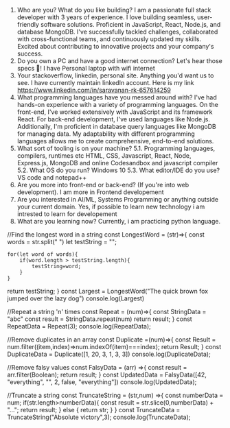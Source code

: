 1. Who are you? What do you like building?
   I am a passionate full stack developer with 3 years of experience. I love building seamless, user-friendly software solutions. Proficient in JavaScript, React, Node.js, and database MongoDB. I've successfully tackled challenges, collaborated with cross-functional teams, and continuously updated my skills. Excited about contributing to innovative projects and your company's success.
2. Do you own a PC and have a good internet connection? Let's hear those specs 💪!
   I have Personal laptop with wifi internet
3. Your stackoverflow, linkedin, personal site. Anything you'd want us to see.
   I have currently maintain linkedIn account. Here is my link https://www.linkedin.com/in/saravanan-rk-657614259
4. What programming languages have you messed around with?
   I've had hands-on experience with a variety of programming languages. On the front-end, I've worked extensively with JavaScript and its framework React. For back-end development, I've used languages like Node.js. Additionally, I'm proficient in database query languages like MongoDB for managing data. My adaptability with different programming languages allows me to create comprehensive, end-to-end solutions. 
5. What sort of tooling is on your machine?
   5.1. Programming languages, compilers, runtimes etc
        HTML, CSS, Javascript, React, Node, Express.js, MongoDB and online Codesandbox and javascript compiler
   5.2. What OS do you run?
        Windows 10
   5.3. What editor/IDE do you use?
        VS code and notepad++
6. Are you more into front-end or back-end? (If you're into web development).
   I am more in Frontend developement
7. Are you interested in AI/ML, Systems Programming or anything outside your current domain.
   Yes, if possible to learn new technology i am intrested to learn for developement 
8. What are you learning now?
   Currently, i am practicing python language.


//Find the longest word in a string
const LongestWord = (str)=>{
    const words = str.split(" ")
    let testString = "";
 
    for(let word of words){
        if(word.length > testString.length){
            testString=word;
        }
    }
  return testString;
}
const Largest = LongestWord("The quick brown fox jumped over the lazy dog")
console.log(Largest)

//Repeat a string 'n' times
const Repeat = (num)=>{
 const StringData = "abc"
 const result = StringData.repeat(num)
 return result;
}
const RepeatData = Repeat(3);
console.log(RepeatData);

//Remove duplicates in an array
const Duplicate =(num)=>{
const Result = num.filter((item,index)=>num.indexOf(item)===index);
return Result;
}
const DuplicateData = Duplicate([1, 20, 3, 1, 3, 3])
console.log(DuplicateData);


//Remove falsy values
const FalsyData = (arr) =>{
const result = arr.filter(Boolean);
return result;
}
const UpdatedData = FalsyData([42, "everything", "", 2, false, "everything"])
console.log(UpdatedData);

//Truncate a string
const TruncateString = (str,num) =>{
  const numberData = num;
  if(str.length>numberData){
    const result = str.slice(0,numberData) + "...";
    return result;
  }
  else {
     return str;
  }
}
const TruncateData = TruncateString("Absolute victory",3);
console.log(TruncateData);
